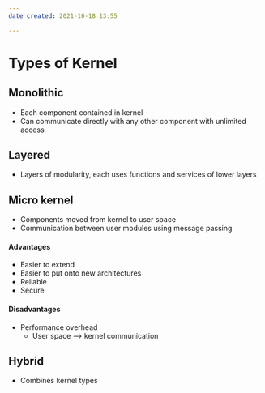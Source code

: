 ```yaml
---
date created: 2021-10-18 13:55

---
```


# Types of Kernel

## Monolithic

- Each component contained in kernel
- Can communicate directly with any other component with unlimited access

## Layered

- Layers of modularity, each uses functions and services of lower layers

## Micro kernel

- Components moved from kernel to user space
- Communication between user modules using message passing

#### Advantages

- Easier to extend
- Easier to put onto new architectures
- Reliable
- Secure

#### Disadvantages

- Performance overhead
  - User space --> kernel communication

## Hybrid

- Combines kernel types
